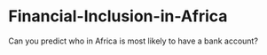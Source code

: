 # Financial-Inclusion-in-Africa
Can you predict who in Africa is most likely to have a bank account?
